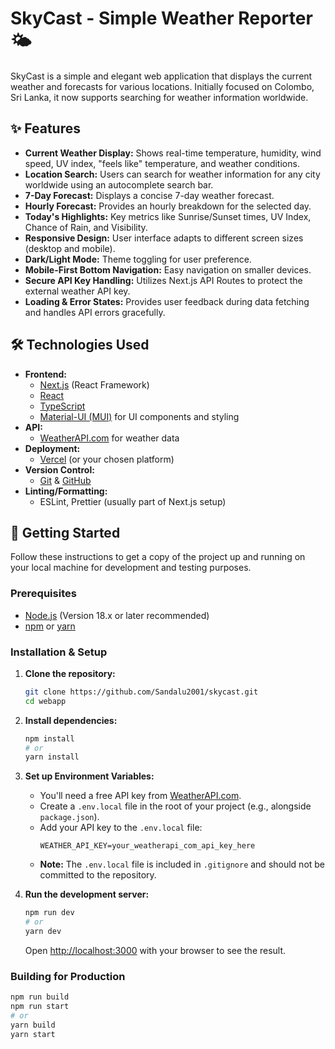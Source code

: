# SkyCast - Simple Weather Reporter 🌤

SkyCast is a simple and elegant web application that displays the current weather and forecasts for various locations. Initially focused on Colombo, Sri Lanka, it now supports searching for weather information worldwide.

## ✨ Features

*   **Current Weather Display:** Shows real-time temperature, humidity, wind speed, UV index, "feels like" temperature, and weather conditions.
*   **Location Search:** Users can search for weather information for any city worldwide using an autocomplete search bar.
*   **7-Day Forecast:** Displays a concise 7-day weather forecast.
*   **Hourly Forecast:** Provides an hourly breakdown for the selected day.
*   **Today's Highlights:** Key metrics like Sunrise/Sunset times, UV Index, Chance of Rain, and Visibility.
*   **Responsive Design:** User interface adapts to different screen sizes (desktop and mobile).
*   **Dark/Light Mode:** Theme toggling for user preference.
*   **Mobile-First Bottom Navigation:** Easy navigation on smaller devices.
*   **Secure API Key Handling:** Utilizes Next.js API Routes to protect the external weather API key.
*   **Loading & Error States:** Provides user feedback during data fetching and handles API errors gracefully.

## 🛠️ Technologies Used

*   **Frontend:**
    *   [Next.js](https://nextjs.org/) (React Framework)
    *   [React](https://reactjs.org/)
    *   [TypeScript](https://www.typescriptlang.org/)
    *   [Material-UI (MUI)](https://mui.com/) for UI components and styling
*   **API:**
    *   [WeatherAPI.com](https://www.weatherapi.com/) for weather data
*   **Deployment:**
    *   [Vercel](https://vercel.com/) (or your chosen platform)
*   **Version Control:**
    *   [Git](https://git-scm.com/) & [GitHub](https://github.com/)
*   **Linting/Formatting:**
    *   ESLint, Prettier (usually part of Next.js setup)

## 🚀 Getting Started

Follow these instructions to get a copy of the project up and running on your local machine for development and testing purposes.

### Prerequisites

*   [Node.js](https://nodejs.org/) (Version 18.x or later recommended)
*   [npm](https://www.npmjs.com/) or [yarn](https://yarnpkg.com/)

### Installation & Setup

1.  **Clone the repository:**
    ```bash
    git clone https://github.com/Sandalu2001/skycast.git 
    cd webapp 
    ```

2.  **Install dependencies:**
    ```bash
    npm install
    # or
    yarn install
    ```

3.  **Set up Environment Variables:**
    *   You'll need a free API key from [WeatherAPI.com](https://www.weatherapi.com/).
    *   Create a `.env.local` file in the root of your project (e.g., alongside `package.json`).
    *   Add your API key to the `.env.local` file:
        ```env
        WEATHER_API_KEY=your_weatherapi_com_api_key_here
        ```
    *   **Note:** The `.env.local` file is included in `.gitignore` and should not be committed to the repository.

4.  **Run the development server:**
    ```bash
    npm run dev
    # or
    yarn dev
    ```
    Open [http://localhost:3000](http://localhost:3000) with your browser to see the result.

### Building for Production

```bash
npm run build
npm run start
# or
yarn build
yarn start
